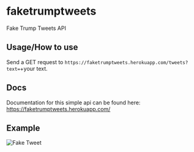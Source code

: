 # faketrumptweets
Fake Trump Tweets API

## Usage/How to use

Send a GET request to ```https://faketrumptweets.herokuapp.com/tweets?text=```+your text.

## Docs
Documentation for this simple api can be found here: https://faketrumptweets.herokuapp.com/

## Example 
![Fake Tweet](https://faketrumptweets.herokuapp.com/tweet?text=This%20is%20a%20fake%20tweet.%20@RealHarmZ)


